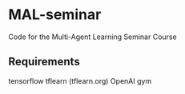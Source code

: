 # MAL-seminar
Code for the Multi-Agent Learning Seminar Course

## Requirements
tensorflow
tflearn (tflearn.org)
OpenAI gym

